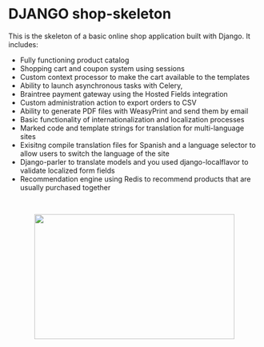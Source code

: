 # DJANGO shop-skeleton

This is the skeleton of a basic online shop application built with Django. It includes:

- Fully functioning product catalog
- Shopping cart and coupon system using sessions
- Custom context processor to make the cart available to the templates
- Ability to launch asynchronous tasks with Celery,
- Braintree payment gateway using the Hosted Fields integration
- Custom administration action to export orders to CSV
- Ability to generate PDF files with WeasyPrint and send them by email
- Basic functionality of internationalization and localization processes 
- Marked code and template strings for translation for multi-language sites
- Exisitng compile translation files for Spanish and a language selector to allow users to switch the language of the site
- Django-parler to translate models and you used django-localflavor to validate localized form fields
- Recommendation engine using Redis to recommend products that are usually purchased together

<br>
<p align="center">
<img src="https://media.giphy.com/media/lrsB5w3GE1IYhxmo2B/giphy.gif" width="400" height="250"/>
</p>

